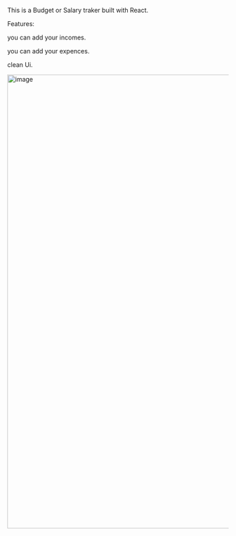 This is a Budget or Salary traker built with React.

Features:

you can add your incomes.

you can add your expences.

clean Ui.

<img width="1917" height="1031" alt="image" src="https://github.com/user-attachments/assets/2b137dbe-2880-4843-8642-4c7590f96b32" />
